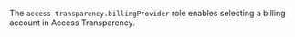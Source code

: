 The `access-transparency.billingProvider` role enables selecting a billing account in Access Transparency.
